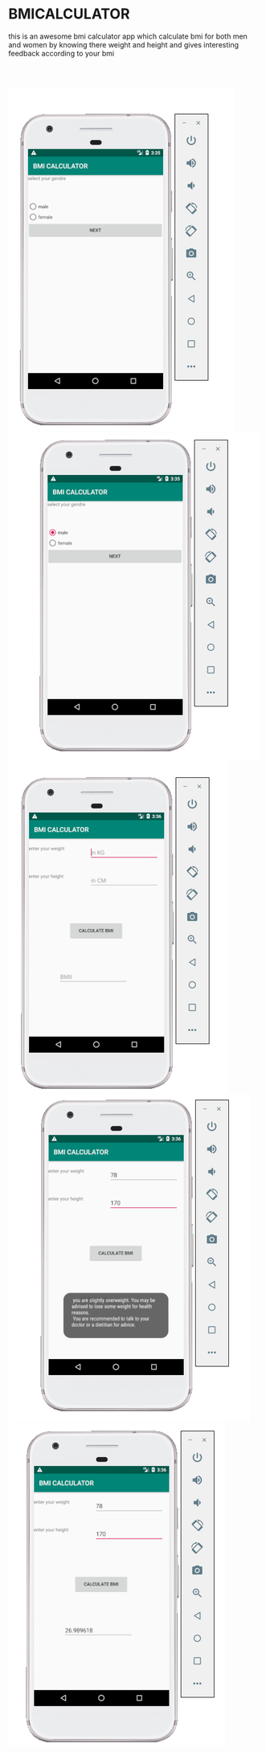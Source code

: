 # BMICALCULATOR
this is an awesome bmi calculator app which calculate bmi for both men and women by knowing there weight and height and gives interesting feedback according to your bmi


<br><br>

![alt text](https://github.com/yssharmasharma/BMICALCULATOR/blob/master/bmi1.png?raw=true)
![alt text](https://github.com/yssharmasharma/BMICALCULATOR/blob/master/bmi2.png?raw=true)
![alt text](https://github.com/yssharmasharma/BMICALCULATOR/blob/master/bmi3.png?raw=true)
![alt text](https://github.com/yssharmasharma/BMICALCULATOR/blob/master/bmi4.png?raw=true)
![alt text](https://github.com/yssharmasharma/BMICALCULATOR/blob/master/bmi5.png?raw=true)
